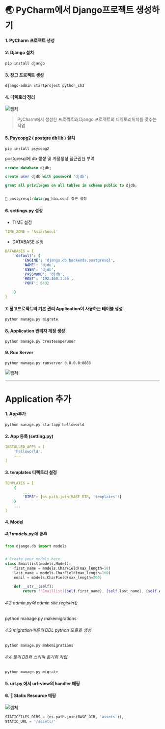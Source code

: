 # 🌏 PyCharm에서 Django프로젝트 생성하기

#### 1. PyCharm 프로젝트 생성

#### 2. Django 설치
```shell
pip install django
```

#### 3. 장고 프로젝트 생성

```shell
django-admin startproject python_ch3
```

#### 4. 디렉토리 정리
![캡처](https://i.imgur.com/KUUjYTD.png)
> PyCharm에서 생성한 프로젝트와 Django 프로젝트의 디렉토리위치를 맞추는 작업

#### 5. Psycopg2 ( postgre db lib ) 설치
```shell
pip install psycopg2
```

postgresql에 db 생성 및 계정생성 접근권한 부여
```sql
create database djdb;

create user djdb with password 'djdb';

grant all privileges on all tables in schema public to djdb;


📁 postgresql/data/pg_hba.conf 접근 설정
```

#### 6. settings.py 설정
- TIME 설정
```yml
TIME_ZONE = 'Asia/Seoul'
```

- DATABASE 설정
```yml
DATABASES = {
    'default': {
        'ENGINE': 'django.db.backends.postgresql',
        'NAME': 'djdb',
        'USER': 'djdb',
        'PASSWORD': 'djdb',
        'HOST': '192.168.1.56',
        'PORT': 5432

    }
}
```

#### 7. 장고프로젝트의 기본 관리 Application이 사용하는 테이블 생성
```shell
python manage.py migrate
```

#### 8. Application 관리자 계정 생성
```shell
python manage.py createsuperuser
```

#### 9. Run Server
```shell
python manage.py runserver 0.0.0.0:8888
```
![캡처](https://i.imgur.com/XR25RPo.png)

---

# Application 추가

#### 1. App추가
```shell
python manage.py startapp helloworld
```

#### 2. App 등록 (setting.py)
```yml
INSTALLED_APPS = [
    'helloworld',
    ~~~
]
```

#### 3. templates 디렉토리 설정
```yml
TEMPLATES = [
    {
        ...
        'DIRS': [os.path.join(BASE_DIR, 'templates')]
    }
    ...
]
```

#### 4. Model
##### 4.1 models.py에 정의
```python
from django.db import models


# Create your models here.
class Emaillist(models.Model):
    first_name = models.CharField(max_length=50)
    last_name = models.CharField(max_length=100)
    email = models.CharField(max_length=200)

    def __str__(self):
        return f'Emaillist({self.first_name}, {self.last_name}, {self.email})'

```
###### 4.2 admin.py에 admin.site.register()
python manage.py makemigrations


###### 4.3 migration이름의 DDL python 모듈을 생성
```shell
python manage.py makemigrations
```

###### 4.4 물리 DB와 스키마 동기화 작업

```shell
python manage.py migrate
```

#### 5. url.py 에서 url-view의 handler 매핑

#### 6. 📁 Static Resource 매핑
![캡처](https://i.imgur.com/54k77wn.png)
```python
STATICFILES_DIRS = (os.path.join(BASE_DIR, 'assets')),
STATIC_URL = '/assets/'
```


<!--
#
# 1. model
# 2. /guestbook/deleteform/10 <-- id
# 3. orm method
#     index(list)  ok
#      add          -> ok
#       delete
#
#     3-1 repository에서 객체를 영속화
#           guestbook = Guestbook.objects.filter(id=20), filter(password='1234')
#           guestbook.delete()
#
#
#
#
#
# # list.html 템플릿에서
# 1. 메세지 index 접는것 하지말것 (django template arithmetic)
#   2. 메세지 개행문자 <br> replace 하지말것
#                 django template
-->
